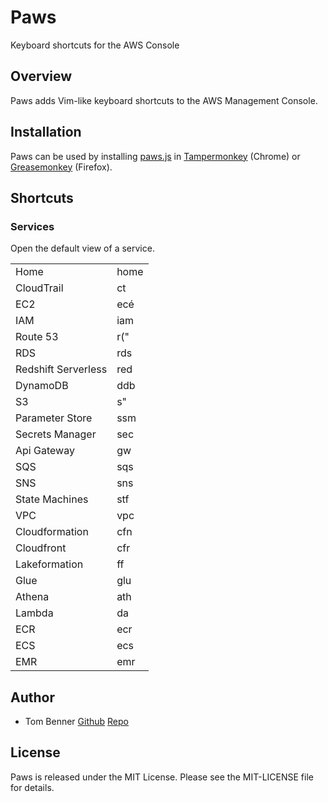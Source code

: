 Paws
====
Keyboard shortcuts for the AWS Console

Overview
--------

Paws adds Vim-like keyboard shortcuts to the AWS Management Console.

Installation
------------

Paws can be used by installing [paws.js](https://raw.github.com/tombenner/paws/master/paws.js) in [Tampermonkey](https://chrome.google.com/webstore/detail/tampermonkey/dhdgffkkebhmkfjojejmpbldmpobfkfo?hl=en) (Chrome) or [Greasemonkey](https://addons.mozilla.org/en-us/firefox/addon/greasemonkey/) (Firefox).

Shortcuts
---------

### Services

Open the default view of a service.

<table>
  <tr><td>Home</td><td>home</td></tr>
  <tr><td>CloudTrail</td><td>ct</td></tr>
  <tr><td>EC2</td><td>ecé</td></tr>
  <tr><td>IAM</td><td>iam</td></tr>
  <tr><td>Route 53</td><td>r("</td></tr>
  <tr><td>RDS</td><td>rds</td></tr>
  <tr><td>Redshift Serverless</td><td>red</td></tr>
  <tr><td>DynamoDB</td><td>ddb</td></tr>
  <tr><td>S3</td><td>s"</td></tr>
  <tr><td>Parameter Store</td><td>ssm</td></tr>
  <tr><td>Secrets Manager</td><td>sec</td></tr>
  <tr><td>Api Gateway</td><td>gw</td></tr>
  <tr><td>SQS</td><td>sqs</td></tr>
  <tr><td>SNS</td><td>sns</td></tr>
  <tr><td>State Machines</td><td>stf</td></tr>
  <tr><td>VPC</td><td>vpc</td></tr>
  <tr><td>Cloudformation</td><td>cfn</td></tr>
  <tr><td>Cloudfront</td><td>cfr</td></tr>
  <tr><td>Lakeformation</td><td>ff</td></tr>
  <tr><td>Glue</td><td>glu</td></tr>
  <tr><td>Athena</td><td>ath</td></tr>
  <tr><td>Lambda</td><td>da</td></tr>
  <tr><td>ECR</td><td>ecr</td></tr>
  <tr><td>ECS</td><td>ecs</td></tr>
  <tr><td>EMR</td><td>emr</td></tr>
</table>

Author
-------

- Tom Benner [Github](https://github.com/tombenner) [Repo](https://github.com/tombenner/paws)

License
-------

Paws is released under the MIT License. Please see the MIT-LICENSE file for details.
